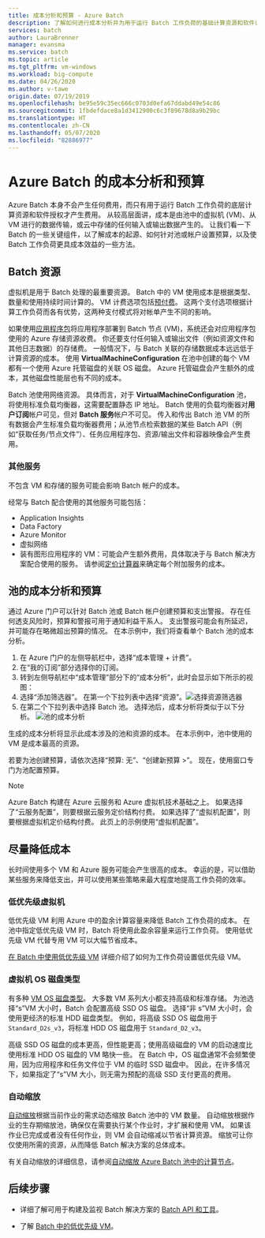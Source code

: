```yaml
---
title: 成本分析和预算 - Azure Batch
description: 了解如何进行成本分析并为用于运行 Batch 工作负荷的基础计算资源和软件许可设置预算。
services: batch
author: LauraBrenner
manager: evansma
ms.service: batch
ms.topic: article
ms.tgt_pltfrm: vm-windows
ms.workload: big-compute
ms.date: 04/26/2020
ms.author: v-tawe
origin.date: 07/19/2019
ms.openlocfilehash: be95e59c35ec666c0703d0efa67ddabd49e54c86
ms.sourcegitcommit: 1fbdefdace8a1d3412900c6c3f89678d8a9b29bc
ms.translationtype: HT
ms.contentlocale: zh-CN
ms.lasthandoff: 05/07/2020
ms.locfileid: "82886977"
---
```

# <a name="cost-analysis-and-budgets-for-azure-batch"></a>Azure Batch 的成本分析和预算

Azure Batch 本身不会产生任何费用，而只有用于运行 Batch 工作负荷的底层计算资源和软件授权才产生费用。 从较高层面讲，成本是由池中的虚拟机 (VM)、从 VM 进行的数据传输，或云中存储的任何输入或输出数据产生的。 让我们看一下 Batch 的一些关键组件，以了解成本的起源、如何针对池或帐户设置预算，以及使 Batch 工作负荷更具成本效益的一些方法。

## <a name="batch-resources"></a>Batch 资源
虚拟机是用于 Batch 处理的最重要资源。 Batch 中的 VM 使用成本是根据类型、数量和使用持续时间计算的。 VM 计费选项包括[预付费](https://wd.azure.cn/pricing/pia-waiting-list/)。 这两个支付选项根据计算工作负荷而各有优势，这两种支付模式将对帐单产生不同的影响。

如果使用[应用程序包](batch-application-packages.md)将应用程序部署到 Batch 节点 (VM)，系统还会对应用程序包使用的 Azure 存储资源收费。 你还要支付任何输入或输出文件（例如资源文件和其他日志数据）的存储费。 一般情况下，与 Batch 关联的存储数据成本远远低于计算资源的成本。 使用 **VirtualMachineConfiguration** 在池中创建的每个 VM 都有一个使用 Azure 托管磁盘的关联 OS 磁盘。 Azure 托管磁盘会产生额外的成本，其他磁盘性能层也有不同的成本。

Batch 池使用网络资源。 具体而言，对于 **VirtualMachineConfiguration** 池，将使用标准负载均衡器，这需要配置静态 IP 地址。 Batch 使用的负载均衡器对**用户订阅**帐户可见，但对 **Batch 服务**帐户不可见。 传入和传出 Batch 池 VM 的所有数据会产生标准负载均衡器费用；从池节点检索数据的某些 Batch API（例如“获取任务/节点文件”）、任务应用程序包、资源/输出文件和容器映像会产生费用。
### <a name="additional-services"></a>其他服务

不包含 VM 和存储的服务可能会影响 Batch 帐户的成本。

经常与 Batch 配合使用的其他服务可能包括：

- Application Insights
- Data Factory
- Azure Monitor
- 虚拟网络
- 装有图形应用程序的 VM：可能会产生额外费用，具体取决于与 Batch 解决方案配合使用的服务。 请参阅[定价计算器](https://www.azure.cn/pricing/calculator/)来确定每个附加服务的成本。

## <a name="cost-analysis-and-budget-for-a-pool"></a>池的成本分析和预算

通过 Azure 门户可以针对 Batch 池或 Batch 帐户创建预算和支出警报。 存在任何透支风险时，预算和警报可用于通知利益干系人。 支出警报可能会有所延迟，并可能存在略微超出预算的情况。 在本示例中，我们将查看单个 Batch 池的成本分析。
1. 在 Azure 门户的左侧导航栏中，选择“成本管理 + 计费”。 
1. 在“我的订阅”部分选择你的订阅。 
1. 转到左侧导航栏中“成本管理”部分下的“成本分析”，此时会显示如下所示的视图：  
1. 选择“添加筛选器”。  在第一个下拉列表中选择“资源”。![选择资源筛选器](./media/batch-budget/resource-filter.png) 
1. 在第二个下拉列表中选择 Batch 池。 选择池后，成本分析将类似于以下分析。
    ![池的成本分析](./media/batch-budget/pool-cost-analysis.png)

生成的成本分析将显示此成本涉及的池和资源的成本。 在本示例中，池中使用的 VM 是成本最高的资源。

若要为池创建预算，请依次选择“预算: 无”、“创建新预算 >”。   现在，使用窗口专门为池配置预算。
<!--cost-management-billing/costs/tutorial-acm-create-budgets  404 -->

> [!NOTE]
> Azure Batch 构建在 Azure 云服务和 Azure 虚拟机技术基础之上。 如果选择了“云服务配置”，则要根据云服务定价结构付费。  如果选择了“虚拟机配置”，则要根据虚拟机定价结构付费。  此页上的示例使用“虚拟机配置”。 
## <a name="minimize-cost"></a>尽量降低成本

长时间使用多个 VM 和 Azure 服务可能会产生很高的成本。 幸运的是，可以借助某些服务来降低支出，并可以使用某些策略来最大程度地提高工作负荷的效率。

### <a name="low-priority-virtual-machines"></a>低优先级虚拟机

低优先级 VM 利用 Azure 中的盈余计算容量来降低 Batch 工作负荷的成本。 在池中指定低优先级 VM 时，Batch 将使用此盈余容量来运行工作负荷。 使用低优先级 VM 代替专用 VM 可以大幅节省成本。

[在 Batch 中使用低优先级 VM](batch-low-pri-vms.md) 详细介绍了如何为工作负荷设置低优先级 VM。

### <a name="virtual-machine-os-disk-type"></a>虚拟机 OS 磁盘类型
有多种 [VM OS 磁盘类型](../virtual-machines/windows/disks-types.md)。 大多数 VM 系列大小都支持高级和标准存储。 为池选择“s”VM 大小时，Batch 会配置高级 SSD OS 磁盘。 选择“非 s”VM 大小时，会使用更经济的标准 HDD 磁盘类型。 例如，将高级 SSD OS 磁盘用于 `Standard_D2s_v3`，将标准 HDD OS 磁盘用于 `Standard_D2_v3`。

高级 SSD OS 磁盘的成本更高，但性能更高；使用高级磁盘的 VM 的启动速度比使用标准 HDD OS 磁盘的 VM 略快一些。 在 Batch 中，OS 磁盘通常不会频繁使用，因为应用程序和任务文件位于 VM 的临时 SSD 磁盘中。 因此，在许多情况下，如果指定了“s”VM 大小，则无需为预配的高级 SSD 支付更高的费用。


<!--cost-management-billing/reservations/save-compute-costs-reservations 404 -->

### <a name="automatic-scaling"></a>自动缩放
[自动缩放](batch-automatic-scaling.md)根据当前作业的需求动态缩放 Batch 池中的 VM 数量。 自动缩放根据作业的生存期缩放池，确保仅在需要执行某个作业时，才扩展和使用 VM。 如果该作业已完成或者没有任何作业，则 VM 会自动缩减以节省计算资源。 缩放可让你仅使用所需的资源，从而降低 Batch 解决方案的总体成本。

有关自动缩放的详细信息，请参阅[自动缩放 Azure Batch 池中的计算节点](batch-automatic-scaling.md)。

## <a name="next-steps"></a>后续步骤

- 详细了解可用于构建及监视 Batch 解决方案的 [Batch API 和工具](batch-apis-tools.md)。  

- 了解 [Batch 中的低优先级 VM](batch-low-pri-vms.md)。
